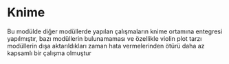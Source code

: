 # Knime 
Bu modülde diğer modüllerde yapılan çalışmaların knime ortamına entegresi yapılmıştır, bazı modüllerin bulunamaması ve özellikle violin plot tarzı modüllerin dışa aktarıldıkları zaman hata vermelerinden ötürü daha az kapsamlı bir çalışma olmuştur